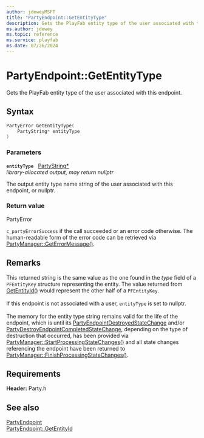 ```yaml
---
author: jdeweyMSFT
title: "PartyEndpoint::GetEntityType"
description: Gets the PlayFab entity type of the user associated with this endpoint.
ms.author: jdewey
ms.topic: reference
ms.service: playfab
ms.date: 07/26/2024
---
```


# PartyEndpoint::GetEntityType  

Gets the PlayFab entity type of the user associated with this endpoint.  

## Syntax  
  
```cpp
PartyError GetEntityType(  
    PartyString* entityType  
)  
```  
  
### Parameters  
  
**`entityType`** &nbsp; [PartyString*](../../../typedefs.md)  
*library-allocated output, may return nullptr*  
  
The output entity type name string of the user associated with this endpoint, or nullptr.  
  
  
### Return value  
PartyError
  
```c_partyErrorSuccess``` if the call succeeded or an error code otherwise. The human-readable form of the error code can be retrieved via [PartyManager::GetErrorMessage()](../../PartyManager/methods/partymanager_geterrormessage.md).
  
## Remarks  
  
This returned string is the same value as the one found in the *type* field of a ```PFEntityKey``` structure representing the entity. The value returned from [GetEntityId()](partyendpoint_getentityid.md) would represent the other half of a ```PFEntityKey```. <br /><br /> If this endpoint is not associated with a user, `entityType` is set to nullptr.   <br /><br /> The memory for the entity type string remains valid for the life of the endpoint, which is until its [PartyEndpointDestroyedStateChange](../../../structs/partyendpointdestroyedstatechange.md) and/or [PartyDestroyEndpointCompletedStateChange](../../../structs/partydestroyendpointcompletedstatechange.md), depending on the type of destruction that occurred, has been provided via [PartyManager::StartProcessingStateChanges()](../../PartyManager/methods/partymanager_startprocessingstatechanges.md) and all state changes referencing the endpoint have been returned to [PartyManager::FinishProcessingStateChanges()](../../PartyManager/methods/partymanager_finishprocessingstatechanges.md).
  
## Requirements  
  
**Header:** Party.h
  
## See also  
[PartyEndpoint](../partyendpoint.md)  
[PartyEndpoint::GetEntityId](partyendpoint_getentityid.md)
  
  
